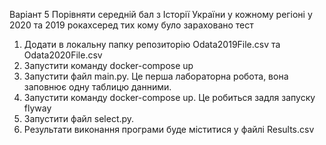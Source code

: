 Варіант 5
Порівняти середній бал з Історії України у кожному регіоні у 2020 та 2019 рокахсеред тих кому було зараховано тест

1) Додати в локальну папку репозиторію Odata2019File.csv та Odata2020File.csv
2) Запустити команду docker-compose up
3) Запустити файл main.py. Це перша лабораторна робота, вона заповнює одну таблицю данними.
4) Запустити команду docker-compose up. Це робиться задля запуску flyway
5) Запустити файл select.py. 
6) Результати виконання програми буде міститися у файлі Results.csv
